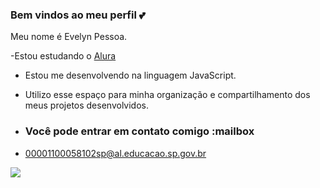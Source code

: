 ### Bem vindos ao meu perfil 💕

Meu nome é Evelyn Pessoa.

-Estou estudando o [Alura](https://www.alura.com.br)
- Estou me desenvolvendo na linguagem JavaScript.
- Utilizo esse espaço para minha organização e compartilhamento dos meus projetos desenvolvidos.


- ### Você pode entrar em contato comigo :mailbox

- 00001100058102sp@al.educacao.sp.gov.br

![](https://media1.tenor.com/m/OrWIV_jmwE0AAAAd/heart-i-love-you.gif)
  

